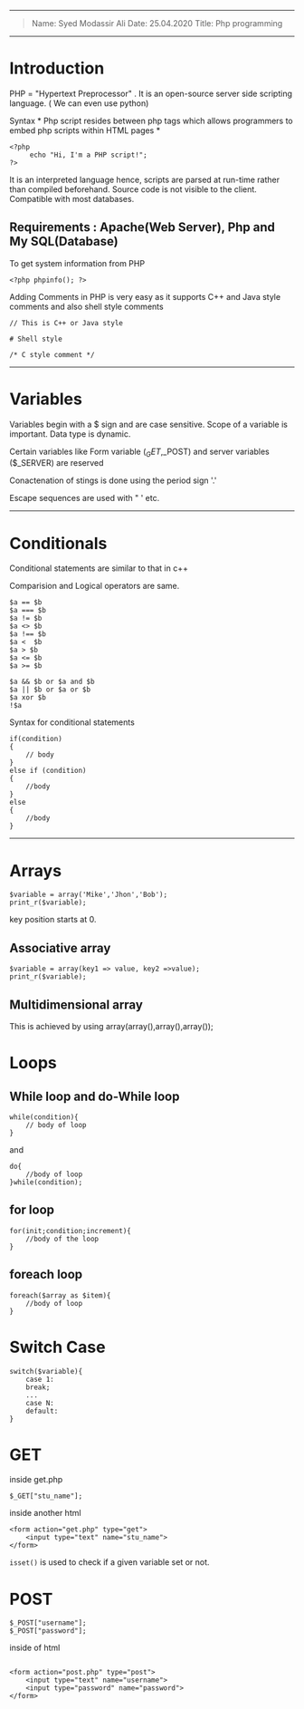 ----
> Name: Syed Modassir Ali
> Date: 25.04.2020
> Title: Php programming
----

# Introduction

PHP = "Hypertext Preprocessor" . It is an open-source server side scripting language. ( We can even use python)

Syntax * Php script resides between php tags which allows programmers to embed php scripts within HTML pages *

```
<?php
     echo "Hi, I'm a PHP script!";
?>	
```
It is an interpreted language hence, scripts are parsed at run-time rather than compiled beforehand. 
Source code is not visible to the client. Compatible with most databases.

Requirements : Apache(Web Server), Php and My SQL(Database)
---

To get system information from PHP
```
<?php phpinfo(); ?> 
```

Adding Comments in PHP is very easy as it supports C++ and Java style comments and also shell style comments

```
// This is C++ or Java style

# Shell style

/* C style comment */
```
---

# Variables

Variables begin with a $ sign and are case sensitive. Scope of a variable is important. Data type is dynamic.

Certain variables like Form variable ($_GET,$_POST) and server variables ($_SERVER) are reserved

Conactenation of stings is done using the period sign '.'

Escape sequences are used with \" \' etc.

---

# Conditionals

Conditional statements are similar to that in c++

Comparision and Logical operators are same.

```
$a == $b
$a === $b
$a != $b
$a <> $b
$a !== $b
$a <  $b
$a > $b
$a <= $b
$a >= $b

```

```
$a && $b or $a and $b
$a || $b or $a or $b
$a xor $b
!$a 
```

Syntax for conditional statements
```
if(condition)
{
	// body
}
else if (condition)
{
	//body
}
else
{
	//body
}
```
---

# Arrays

```
$variable = array('Mike','Jhon','Bob');
print_r($variable);
```
key position starts at 0.

## Associative array

```
$variable = array(key1 => value, key2 =>value);
print_r($variable);
```
## Multidimensional array

This is achieved by using array(array(),array(),array());

# Loops

## While loop and do-While loop

```
while(condition){
	// body of loop
}
```
and 

```
do{
	//body of loop
}while(condition);
```

## for loop

```
for(init;condition;increment){
	//body of the loop
}
```
## foreach loop

```
foreach($array as $item){
	//body of loop
}
```

# Switch Case

```
switch($variable){
	case 1:
	break;
	...
	case N:
	default:
}
```

# GET

inside get.php
```
$_GET["stu_name"];
```

inside another html
```
<form action="get.php" type="get">
	<input type="text" name="stu_name">
</form>
```

`isset()` is used to check if a given variable set or not.

# POST

```
$_POST["username"];
$_POST["password"];
```

inside of html
```

<form action="post.php" type="post">
	<input type="text" name="username">
	<input type="password" name="password">
</form>
```
